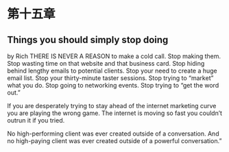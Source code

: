# 第十五章

## Things you should simply stop doing

by Rich THERE IS NEVER A REASON to make a cold call. Stop making them. Stop wasting time on that website and that business card. Stop hiding behind lengthy emails to potential clients. Stop your need to create a huge email list. Stop your thirty-minute taster sessions. Stop trying to “market” what you do. Stop going to networking events. Stop trying to “get the word out.”

If you are desperately trying to stay ahead of the internet marketing curve you are playing the wrong game. The internet is moving so fast you couldn’t outrun it if you tried.

No high-performing client was ever created outside of a conversation. And no high-paying client was ever created outside of a powerful conversation.”

